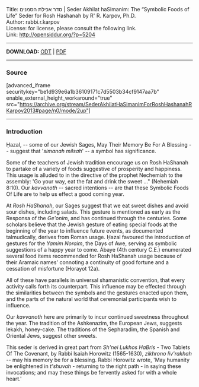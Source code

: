 <html>
<head></head>
<body>
Title: סדר אכילת הסמנים | Seder Akhilat haSimanim: The “Symbolic Foods of Life” Seder for Rosh Hashanah by R' R. Karpov, Ph.D.<br />
Author: rabbi.r.karpov<br />
License: for license, please consult the following link.<br />
Link: <a href="http://opensiddur.org/?p=5204">http://opensiddur.org/?p=5204</a>
<p />
<hr />

<strong>DOWNLOAD:</strong> <a href="https://opensiddur.org/wp-content/uploads/2012/09/Rabbi-R-Karpov-Seder-Achilath-HaSimonim-for-Rosh-Hashana-5773.odt">ODT</a> | <a href="https://opensiddur.org/wp-content/uploads/2012/09/Rabbi-R-Karpov-Seder-Achilath-HaSimonim-for-Rosh-Hashana-5773.pdf">PDF</a>

<hr />

<h3>Source</h3>

[advanced_iframe securitykey="be1d939e6a1b36109171c7d5503b34cf9147aa7b" enable_external_height_workaround="true" src="https://archive.org/stream/SederAkhilatHaSimanimForRoshHashanahRKarpov2013#page/n0/mode/2up"]

<hr />

<div class="english">

<h3>Introduction</h3>

Ḥazal, -- some of our Jewish Sages, May Their Memory Be For A Blessing -- suggest that '<em>simanah milsah</em>' -- a symbol has significance.

Some of the teachers of Jewish tradition encourage us on Rosh HaShanah to partake of a variety of foods suggestive of prosperity and happiness. This usage is alluded to in the directive of the prophet Nechemiah to the assembly: 'Go your way, eat the fat and drink the sweet ..." (Nehemiah 8:10). Our <em>kavvanoth</em> -- sacred intentions -- are that these Symbolic Foods Of Life are to help us effect a good coming year.

At <em>Rosh HaShanah</em>, our Sages suggest that we eat sweet dishes and avoid sour dishes, including salads. This gesture is mentioned as early as the Responsa of the <em>Ge'onim</em>, and has continued through the centuries. Some scholars believe that the Jewish gesture of eating special foods at the beginning of the year to influence future events, as documented talmudically, derives from Roman usage. Ḥazal favoured the introduction of gestures for the <em>Yamim Noraim</em>, the Days of Awe, serving as symbolic suggestions of a happy year to come. Abaye (4th century C.E.) enumerated several food items recommended for Rosh HaShanah usage because of their Aramaic names' connoting a continuity of good fortune and a cessation of misfortune (Horayot 12a).

All of these have parallels in universal shamanistic convention, that every activity calls forth its counterpart. This influence may be effected through the similarities between the symbols and the gestures enacted upon them, and the parts of the natural world that ceremonial participants wish to influence.

Our <em>kavvanoth</em> here are primarily to incur continued sweetness throughout the year. The tradition of the Ashkenazim, the European Jews, suggests lekakh, honey-cake. The traditions of the Sepharadim, the Spanish and Oriental Jews, suggest other sweets.

This seder is derived in great part from <em>Sh'nei Lukhos HaBris</em> - Two Tablets Of The Covenant, by Rabbi Isaiah Horowitz (1565-1630), <em>zikhrono liv'rakhah</em> -- may his memory be for a blessing. Rabbi Horowitz wrote, 'May humanity be enlightened in <em>t'shuvah</em> - returning to the right path - in saying these invocations; and may these things be fervently asked for with a whole heart.'
</div>
</body>
</html>